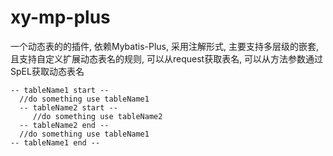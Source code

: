 # xy-mp-plus

一个动态表的的插件, 依赖Mybatis-Plus, 采用注解形式, 主要支持多层级的嵌套, 且支持自定义扩展动态表名的规则, 
可以从request获取表名, 可以从方法参数通过SpEL获取动态表名

```text
-- tableName1 start --
  //do something use tableName1
  -- tableName2 start --
     //do something use tableName2
  -- tableName2 end --
  //do something use tableName1
-- tableName1 end --
```

